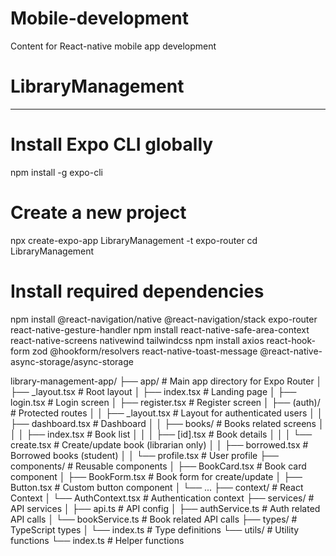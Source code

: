 # Mobile-development
Content for React-native mobile app development


# LibraryManagement
-------------------
# Install Expo CLI globally
npm install -g expo-cli

# Create a new project
npx create-expo-app LibraryManagement -t expo-router
cd LibraryManagement

# Install required dependencies
npm install @react-navigation/native @react-navigation/stack expo-router react-native-gesture-handler 
npm install react-native-safe-area-context react-native-screens nativewind tailwindcss
npm install axios react-hook-form zod @hookform/resolvers react-native-toast-message @react-native-async-storage/async-storage


library-management-app/
├── app/                     # Main app directory for Expo Router
│   ├── _layout.tsx          # Root layout
│   ├── index.tsx            # Landing page
│   ├── login.tsx            # Login screen
│   ├── register.tsx         # Register screen
│   ├── (auth)/              # Protected routes
│   │   ├── _layout.tsx      # Layout for authenticated users
│   │   ├── dashboard.tsx    # Dashboard
│   │   ├── books/           # Books related screens
│   │   │   ├── index.tsx    # Book list
│   │   │   ├── [id].tsx     # Book details
│   │   │   └── create.tsx   # Create/update book (librarian only)
│   │   ├── borrowed.tsx     # Borrowed books (student)
│   │   └── profile.tsx      # User profile
├── components/              # Reusable components
│   ├── BookCard.tsx         # Book card component
│   ├── BookForm.tsx         # Book form for create/update
│   ├── Button.tsx           # Custom button component
│   └── ...
├── context/                 # React Context
│   └── AuthContext.tsx      # Authentication context
├── services/                # API services
│   ├── api.ts               # API config
│   ├── authService.ts       # Auth related API calls
│   └── bookService.ts       # Book related API calls
├── types/                   # TypeScript types
│   └── index.ts             # Type definitions
└── utils/                   # Utility functions
    └── index.ts             # Helper functions